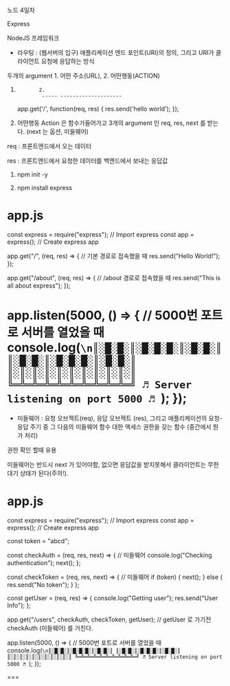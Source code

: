 노드 4일차

Express

NodeJS 프레임워크

- 라우팅 : (웹서버의 입구) 애플리케이션 엔드 포인트(URI)의 정의, 그리고 URI가 클라이언트 요청에 응답하는 방식

두개의 argument 1. 어떤 주소(URL), 2. 어떤행동(ACTION)

1.            2.
               ----- --------------------

    app.get('/', function(req, res) {
    res.send('hello world');
    });

2.  어떤행동 Action 은 함수가들어가고 3개의 argument 인 req, res, next 를 받는다. (next 는 옵션, 미들웨어)

req : 프론트엔드에서 오는 데이터

res : 프론트엔드에서 요청한 데이터를 백엔드에서 보내는 응답값

1. npm init -y

2. npm install express

# app.js

const express = require("express"); // Import express
const app = express(); // Create express app

app.get("/", (req, res) => {
// 기본 경로로 접속했을 때
res.send("Hello World!");
});

app.get("/about", (req, res) => {
// /about 경로로 접속했을 때
res.send("This is all about express");
});

app.listen(5000, () => {
// 5000번 포트로 서버를 열었을 때
console.log(`\n║░█░█░║░█░█░█░║░█░█░║
║░█░█░║░█░█░█░║░█░█░║
║░║░║░║░║░║░║░║░║░║░║
╚═╩═╩═╩═╩═╩═╩═╩═╩═╩═╝ ♬ Server listening on port 5000 ♬
`);
});
===

- 미들웨어 : 요청 오브젝트(req), 응답 오브젝트 (res), 그리고 애플리케이션의 요청-응답 주기 중 그 다음의 미들웨어 함수 대한 액세스 권한을 갖는 함수 (중간에서 뭔가 처리)

권한 확인 할때 유용

미들웨어는 반드시 next 가 있어야함, 없으면 응답값을 받지못해서 클라이언트는 무한대기 상태가 된다(주의!).

# app.js

const express = require("express"); // Import express
const app = express(); // Create express app

const token = "abcd";

const checkAuth = (req, res, next) => { // 미들웨어
console.log("Checking authentication");
next();
};

const checkToken = (req, res, next) => { // 미들웨어
if (token) {
next();
} else {
res.send("No token");
}
};

const getUser = (req, res) => {
console.log("Getting user");
res.send("User Info");
};

app.get("/users", checkAuth, checkToken, getUser); // getUser 로 가기전 checkAuth (미들웨어) 를 거친다.

app.listen(5000, () => {
// 5000번 포트로 서버를 열었을 때
console.log(`\n║░█░█░║░█░█░█░║░█░█░║
║░█░█░║░█░█░█░║░█░█░║
║░║░║░║░║░║░║░║░║░║░║
╚═╩═╩═╩═╩═╩═╩═╩═╩═╩═╝ ♬ Server listening on port 5000 ♬
`);
});

===
